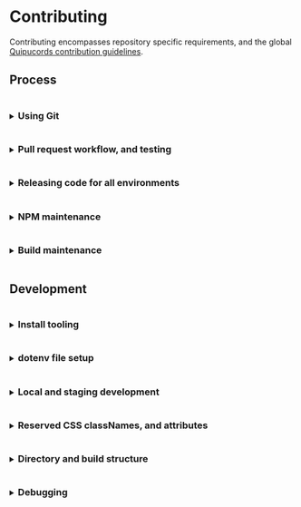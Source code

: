 # Contributing
Contributing encompasses repository specific requirements, and the global [Quipucords contribution guidelines](https://github.com/quipucords/quipucords/blob/main/CONTRIBUTING.md).

## Process
<details>
<summary><h3 style="display: inline-block">Using Git</h3></summary>

Quipucords-UI makes use of
- Both branch work inside the main repository and GitHub's fork and pull workflow
- A linear commit process and rebasing.

#### Branch syncing
Linear commit history for Quipucords-UI simplifies understanding and syncing changes across branches. Do not use merge commits. Always use fast-forward rebase.

New changes must be made in a branch and be submitted via GitHub pull requests. PRs should target merging to `main`.

</details>

<details>
<summary><h3 style="display: inline-block">Pull request workflow, and testing</h3></summary>

#### Setting up a pull request
When multiple developers are contributing features, development pull requests (PRs) should be opened against the `main` branch.

> If your pull request work contains any of the following warning signs
>  - out of sync commits (is not rebased against the `base branch`)
>  - poorly structured commits and messages
>  - any one commit relies on other commits to work at all, in the same pull request
>  - dramatic file restructures that attempt complex behavior
>  - missing, relaxed, or removed unit tests
>  - dramatic unit test snapshot updates
>  - affects any file not directly associated with the issue being resolved
>  - affects "many" files
>
> You may be encouraged to restructure your commits to help in review.

#### Pull request commits, messaging

Your pull request should contain Git commit messaging that follows the use of [conventional commit types](https://www.conventionalcommits.org/)
to provide consistent history and help generate [CHANGELOG.md](./CHANGELOG.md) updates.

Commit messages follow three basic guidelines
- No more than `65` characters for the first line
- If your pull request has more than a single commit it is recommended, for notes and tracking, you include the pull request number in your message using the below format. This additional copy is not counted towards the `65` character limit.
  ```
  [message] (#1234)
  ```

  You can also include the pull request number on a single commit, but
  GitHub will automatically apply the pull request number when the
  `squash` button is used on a pull request.

- Commit message formats follow the structure
  ```
  <type>(<scope>): <issue number><description>
  ```
  Where
  - Type = the type of work the commit resolves.
    - Basic types include `feat` (feature), `fix`, `chore`, `build`.
    - See [conventional commit types](https://www.conventionalcommits.org/) for additional types.
  - Scope = **optional** area of code affected.
    - Can be a directory, filenames, or a generalized type
    - Does not have to encompass all file names affected
  - Issue number = the Jira issue number
    - Currently, the prefix `ds-[issue number]` can be used in place of `discovery-[issue number]`
  - Description = what the commit work encompasses. You can expand your description in the commit message body

  Example
  ```
  feat(scans): ds-123 activate foo against bar
  ```
> Not all commits need an issue number. But it is encouraged you attempt to associate
> a commit with an issue for tracking. In a scenario where no issue is available
> exceptions can be made for `fix`, `chore`, and `build`. But this is for tracking and
> can benefit followup development efforts.

#### Pull request test failures
Creating a pull request activates multiple checks through GitHub actions. [These actions can be located
here](./.github/workflows/)

> To resolve failures for any GitHub actions make sure you first review the results of the test by
> clicking the `checks` tab on the related pull request.
>
> Caching for GitHub actions and NPM packages is active. This caching allows subsequent pull request
> updates to avoid reinstalling npm dependencies.
>
> Occasionally test failures can occur after recent NPM package updates either in the pull request
> itself or in a prior commit to the pull request. The most common reason for this failure presents when
> a NPM package has changed its support for different versions of NodeJS.
>
> If test failures are happening shortly after a NPM package update you may need to clear the
> GitHub actions cache and restart the related tests.

##### Audit failures
Quipucords UI utilizes a unique script to highlight priority NPM audit alerts on production level packages. Below is a path based on past instances of this check failing.

The process for a security when the NPM package is maintained
1. Determine what the security alert is regarding.
   - It's a false positive OR legitimate... both processes are the same
      - There are times when facets of packages get an alert but the end compiled result doesn't actually get exposed in production. This can be ignored to a degree, but...
      - First, attempt to reset the `package-lock.json`. Doing this will auto-magically `patch` dependencies based on the use of `^`. Follow these steps
        1. simply deleting the lockfile
        1. using the correct version of NodeJS, look at the `engine` requirement in [`package.json`](./package.json) if you're unsure
        1. then running `$ npm install` again
        1. confirm the lockfile actually patched questionable `prod deps` by running `$ npm audit`.
           - if the audit check is still firing then there's no need to check/commit the lockfile back in, skip the last step
           - look for updated major and minor package updates with a fallback towards, making a contribution for the resource to help resolve your issue (just remember different teams different schedules), replacing the package, or copying/writing your own replacement (just because you copy it, that doesn't mean the security issue goes away)
        1. check/commit the updated lockfile back in 
      - Finally, as mentioned above you may need to consider alternatives if you were unable to resolve the audit. Alternatives include in no specific order or preference
         - You may consider relaxing the audit check
         - Making a contribution to the package
         - Finding an alternative package
         - Maintaining the code yourself


The process for a security when the NPM package is NOT maintained
1. Run through the exact same process as noted underneath the `maintained packages` list
2. Replace the package as soon as possible.
   - The patch process noted above will only work for so long until it doesn't
   - The package won't randomly break beyond the addition of the security audit
   - The team has an issue they need to resolve instead of waiting


</details>

<details>
<summary><h3 style="display: inline-block">Releasing code for all environments</h3></summary>

quipucords-ui uses GitHub releases, and our GitHub automation automatically builds and attaches artifacts to a release once its tag is created. See [integration.yml](https://github.com/quipucords/quipucords-ui/blob/main/.github/workflows/integration.yml) for implementation details and [Build workflow](https://github.com/quipucords/quipucords-ui/actions/workflows/integration.yml?query=event%3Apush) for the history of workflow runs.

#### Release artifacts

> [!WARNING]  
> Since the release of the "new" UI (1.11+), quipucords-ui, quipucords-installer and quipucords SHOULD be synced. The sync doesn't need to 
> match all the way down to patch level, though. Just matching down to minor (X.Y instead of X.Y.Z) is fine.

To create a new release, use `npm` to update version details, and open a PR to merge those changes to `main` using the following process.

1. Within the repo, confirm you're on a new branch from the latest `main` updates, and use `npm` to update the version:
   ```
   $ npm install                                # to ensure that packages are installed
   $ npm run release -- --dry-run               # to review the changes before committing them
   $ npm run release                            # to generate and commit the changes
   ```

   > If you disagree with automatic generated version number, you may override it with the > optional `--override` argument:
   > ```
   > $ npm run release -- --override X.X.X
   > ```
2. You still need to confirm you now have a release commit with the format `chore(release): X.X.X` that includes changes to:
   - [`package.json`](./package.json)
   - [`package-lock.json`](./package-lock.json)
   - [`CHANGELOG.md`](./CHANGELOG.md)

   If there are issues with the file updates, squash or amend any fixes into the single `chore(release): X.X.X` commit.
3. Then push the **SINGLE** commit and open a PR in GitHub for your branch to merge into `main`. Get necessary approvals, and merge.
   
   > The git hash for the linking inside CHANGELOG.md does NOT require the git hash of the release commit.
4. Using the [GitHub releases page](https://github.com/RedHatInsights/quipucords-ui/releases):
   1. Draft a new release from `main`, and confirm it references your latest `chore(release): X.X.X` commit hash.
   2. Create the new tag using the **SAME** semver version created by the release commit, i.e. `X.X.X`.

   > To avoid issues with inconsistent tags, please use the GitHub releases interface,
   > instead of manually creating release tags using `git`.

</details>

<details>
<summary><h3 style="display: inline-block">NPM maintenance</h3></summary>

#### Cycle for updating NPMs
Our schedule for updating NPMs
- dependabot running multiple times a month on minor and patch level packages that typically only require testing confirmation to pass
- dependabot running multiple times a month on major level packages that require an in-depth review

##### Manual NPM updates
> It is **highly discouraged** that you rely on updating ANY `lock` file ONLY recommendations. This creates long-term issues when NPM references in `package.json` potentially require specific
> dependencies, or have built around specific package functionality that could be inadvertently altered by updating a dependencies' dependency. `lock` file
> updates should only be leveraged under certain conditions.

This is the slowest part of package updates. If any packages are skipped during the "basic" and "core" automation runs. Those packages will need to be updated manually.
1. Clone the repository locally, or bring your fork up-to-date with the development branch. [Make sure development tooling is installed](#install-tooling).
1. Remove/delete the `node_modules` directory (there may be differences between branches that create package alterations)
1. Run
   ```
   $ npm install
   ```
   To re-install the baseline packages.
1. Start working your way down the list of `dependencies` and `devDependencies` in [`package.json`](./package.json). It is normal to start on the `dev-dependencies` since the related NPMs support build process updates at more consistent intervals without breaking the application.
   > Some text editors fill in the next available NPM package version when you go to modify the package version. If this isn't available you can always use [NPM directly](https://www.npmjs.com/)... start searching =).
1. After each package version update in [`package.json`](./package.json) you'll run the following scripts
  - `$ npm test`, if it fails you'll need to do one, two, or all of the following 
     - edit files for related linting and/or type errors 
     - run `$ npm run test:dev` and update the related unit tests
     - run `$ npm run test:integration-dev` and update the related tests
  - `$ npm start`, confirm that local run is still accessible and that no design alterations have happened. Fix accordingly.
1. If the package is now working commit the change and move on to the next package.
  - If the package fails, or you want to skip the update, take the minimally easy path and remove/delete `node_modules` then rollback `package-lock.json` **BEFORE** you run the next package update.
> There are alternatives to resetting `node_modules`, we're providing the most direct path.
>
> Not updating a package is not the end-of-the-world. A package is not going to randomly break because you haven't updated to the latest version.

> Security warnings on NPM packages should be reviewed on a "per-alert basis" since **they generally do not make a distinction between build resources and what is within the applications compiled output**. Blindly following a security
> update recommendation is not always the optimal path.

</details>

<details>
<summary><h3 style="display: inline-block">Build maintenance</h3></summary>

- Webpack configuration. The build uses configuration combined with NPM scripts found in [`package.json`](./package.json).
  - Webpack build files
    - [`./config`](./config)
    - [`./scripts/post.sh`](./scripts/post.sh)
    - [`./scripts/pre.sh`](./scripts/pre.sh)
- Scripts for servers
   - [`apiDev.js`](./scripts/apiDev.js) - A Swagger/OpenAPI spec mock tool. Version limited. If a migration to the next OpenAPI spec is needed this tool needs to be updated, replaced, or removed
   - [`apiStage.js`](./scripts/apiStage.js) - A podman based local run
- GitHub Actions
  - Action files
    - [`./.github/workflows`](.github/workflows)
  - Related script files
    - [`./.scripts/actions.commit.js`](./scripts/actions.commit.js)

#### Webpack
The build utilizes a `Webpack` wrapper package called [`weldable`](https://www.npmjs.com/package/weldable). This package consolidates the package installs needed to compile output to save time and effort.

[`weldable`](https://www.npmjs.com/package/weldable) can be removed and replaced with the direct NPM packages if necessary.

##### Remove weldable
To remove
1. run the npm script `$ npm run build:eject`

This will output
- An updated `package.json`.
   - the `weldable` package reference in your `dependencies` will still need to be removed
   - A consolidated webpack configuration file. This may still need to be moved to the desired location.
   - And NPM script updates that reference the consolidated webpack configuration file. If the webpack file is moved these scripts will need to be updated.

If you change your mind, simply delete the updates and [`weldable`](https://www.npmjs.com/package/weldable) should remain in place.

> It's important to note that `weldable` is currently being used under "production" dependencies in `package.json`. If 
> `weldable` is removed you'll need to determine which packages need to be relocated from `dev-dependencies` to "production" level dependencies
</details>

## Development
<details>
<summary><h3 style="display: inline-block">Install tooling</h3></summary>

Before developing you'll need to install:
* [NodeJS and NPM](https://nodejs.org/)
  * Yarn install is now discouraged. There are dependency install issues with Yarn `1.x.x` versions.
* [podman desktop](https://podman-desktop.io/)

#### macOS build requirements

If you are building on macOS, you need to install `skopeo`, a modern version of `make`, and a modern version of `sed`. The default `make` and `sed` versions included by Apple in macOS are too old and incompatible with our build commands. If using Homebrew (`brew`), run the following:

```sh
brew install make gnu-sed skopeo
```

After installing `make`, put the updated version earlier on your `PATH` or always remember to use `gmake` instead of `make` when invoking Make targets in this project. For example:

```sh
# optionally put this in your shell rc file or add to local environment:
PATH="/usr/local/opt/make/libexec/gnubin:$PATH"
```

#### NodeJS and NPM
The build attempts to align to the current NodeJS LTS version. It is possible to test future versions of NodeJS LTS. See CI Testing for more detail.

NPM is automatically packaged with your NodeJS install.
</details>

<details>
<summary><h3 style="display: inline-block">dotenv file setup</h3></summary>

"dotenv" files contain shared configuration settings across the Quipucords-UI code and build structure. These settings are imported through [helpers](./src/common/helpers.js), or through other various `process.env.[dotenv parameter names]` within the code or build.

#### Advanced dotenv files
The dotenv files are structured to cascade each additional dotenv file settings from a root `.env` file.
```
 .env = base dotenv file settings
 .env.local = a gitignored file to allow local settings overrides
 .env -> .env.development = local run development settings that enhances the base .env settings file
 .env -> .env.staging = local run staging settings that enhances the base .env settings file
 .env -> .env.production = build modifications associated with all environments
 .env -> .env.production.local = a gitignored, dynamically generated build modifications associated with all environments
 .env -> .env.test = testing framework settings that enhances the base .env settings file
```

##### Current directly available _build_ dotenv parameters

> Technically all dotenv parameters come across as strings when imported through `process.env`. It is important to cast them accordingly if "type" is required.

| dotenv parameter                                      | definition                                                                                                                |
|-------------------------------------------------------|---------------------------------------------------------------------------------------------------------------------------|
| HTML_INDEX_DIR                                        | A relative path string reference used by the webpack build to reference where the HTML index file is located              |
| STATIC_DIR                                            | A relative path string reference used by the webpack build to reference where static resource files are located           |
| DIST_DIR                                              | A relative path string reference used by the webpack build to reference where webpack should place it's compiled output   |
| REACT_APP_UI_VERSION                                  | A dynamic string reference to the build populated package.json version reference                                          |
| REACT_APP_UI_NAME                                     | A static string reference similar to the application name                                                                 |
| REACT_APP_UI_SHORT_NAME                               | A static string reference to a shortened display version of the application name                                          |
| REACT_APP_UI_BRAND_NAME                               | A static string reference similar to the official application name                                                        |
| REACT_APP_UI_BRAND_SHORT_NAME                         | A static string reference to a shortened official display version of the application name                                 |
| REACT_APP_UI_BRAND                                    | A dynamic boolean reference used in building the official brand version of Quipucords-UI                                  |
| REACT_APP_TEMPLATE_UI_NAME                            | A dynamic string reference used in building the official brand version of Quipucords-UI. Applies the HTML title attribute |
| REACT_APP_AUTH_COOKIE                                 | A static string reference to the UI/application authentication cookie name                                                |
| REACT_APP_AUTH_COOKIE_EXPIRES                         | A static number reference to the UI/application authentication cookie expiration in day (24 hour) increments              |
| ~~REACT_APP_AJAX_TIMEOUT~~                            | A legacy parameter. A static number associated with the milliseconds ALL AJAX/XHR/Fetch calls timeout.                    |
| REACT_APP_POLL_INTERVAL                               | A static number reference to the milliseconds used in view polling                                                        |
| REACT_APP_CONFIG_SERVICE_LOCALES_DEFAULT_LNG          | A static string reference to the UI/application default locale language                                                   |
| ~~REACT_APP_CONFIG_SERVICE_LOCALES_DEFAULT_LNG_DESC~~ | A legacy parameter. A static string reference to the UI/application default locale language                               |
| REACT_APP_CONFIG_SERVICE_LOCALES                      | A static string reference to a JSON resource for available UI/application locales                                         |
| REACT_APP_CONFIG_SERVICE_LOCALES_PATH                 | A static string reference to the JSON resources for available UI/application locale strings                               |
| ~~REACT_APP_CONFIG_SERVICE_LOCALES_EXPIRE~~           | A legacy parameter. A static number reference to the milliseconds the UI/application locale strings/files expire          |
| REACT_APP_CREDENTIALS_SERVICE                         | A static string reference to the API spec                                                                                 |
| REACT_APP_CREDENTIALS_SERVICE_BULK_DELETE             | A static string reference to the API spec                                                                                 |
| REACT_APP_FACTS_SERVICE                               | A static string reference to the API spec                                                                                 |
| REACT_APP_REPORTS_SERVICE                             | A static string reference to the API spec                                                                                 |
| ~~REACT_APP_REPORTS_SERVICE_DETAILS~~                 | A legacy parameter. A static string reference to the API spec                                                             |
| ~~REACT_APP_REPORTS_SERVICE_DEPLOYMENTS~~             | A legacy parameter. A static string reference to the API spec                                                             |
| ~~REACT_APP_REPORTS_SERVICE_MERGE~~                   | A legacy parameter. A static string reference to the API spec                                                             |
| REACT_APP_SCANS_SERVICE                               | A static string reference to the API spec                                                                                 |
| REACT_APP_SCANS_SERVICE_BULK_DELETE                   | A static string reference to the API spec                                                                                 |
| ~~REACT_APP_SCAN_JOBS_SERVICE_START_GET~~             | A legacy parameter. A static string reference to the API spec                                                             |
| REACT_APP_SCAN_JOBS_SERVICE                           | A static string reference to the API spec                                                                                 |
| ~~REACT_APP_SCAN_JOBS_SERVICE_CONNECTION~~            | A legacy parameter. A static string reference to the API spec                                                             |
| ~~REACT_APP_SCAN_JOBS_SERVICE_INSPECTION~~            | A legacy parameter. A static string reference to the API spec                                                             |
| ~~REACT_APP_SCAN_JOBS_SERVICE_CANCEL~~                | A legacy parameter. A static string reference to the API spec                                                             |
| ~~REACT_APP_SCAN_JOBS_SERVICE_MERGE~~                 | A legacy parameter. A static string reference to the API spec                                                             |
| REACT_APP_SOURCES_SERVICE                             | A static string reference to the API spec                                                                                 |
| REACT_APP_SOURCES_SERVICE_BULK_DELETE                 | A static string reference to the API spec                                                                                 |
| REACT_APP_USER_SERVICE_AUTH_TOKEN                     | A static string reference to the API spec                                                                                 |
| REACT_APP_USER_SERVICE_CURRENT                        | A static string reference to the API spec                                                                                 |
| REACT_APP_USER_SERVICE_LOGOUT                         | A static string reference to the API spec                                                                                 |
| REACT_APP_STATUS_SERVICE                              | A static string reference to the API spec                                                                                 |

#### Updating non-npm dependencies

Since the migration to [konflux](https://konflux-ci.dev/docs/) as our downstream build system, base images in
our Containerfile MUST have the sha256 digest explicitly set. As part of the routine to update dependencies,
those digests must be updated as well.

In general, Renovate/Minkmaker automatic PRs should be able to keep the base images on the Containerfile in sync.
However, if a manual bump is required, there's a make target that shall take care of it. Just run

`make lock-baseimages`

This command has `podman`, `skopeo` and GNU `sed` as dependencies.

</details>

<details>
<summary><h3 style="display: inline-block">Local and staging development</h3></summary>

#### Start writing code with local run
This is a local run designed to function with minimal resources and a mock API.

> There may be limitations to running this emulated API. Check with the team to understand any current limitations.

1. Confirm you've installed all recommended tooling
1. Confirm the repository name has no blank spaces in it. If it does replace that blank with a dash or underscore, the container tooling may have issues with unescaped parameter strings.
1. Confirm you've installed resources through npm
1. Open a couple of instances of Terminal and run...
   ```
   $ npm start
   ```
   and, optionally,
   ```
   $ npm run test:dev
   ```
1. Make sure your browser opened around the domain `https://localhost:3000/`
1. Start developing...

#### Start writing code with staging
This is an authenticated local run that has the ability to run against a containerized API.

> There may be limitations to running this emulated API. Check with the team to understand any current limitations.

1. Confirm you've installed all recommended tooling
1. Confirm the repository name has no blank spaces in it. If it does replace that blank with a dash or underscore, the container tooling may have issues with unescaped parameter strings.
1. Confirm you've installed resources through npm
1. Make sure podman desktop is running
1. Open a couple of instances of Terminal and run...
    ```
    $ npm run start:stage
    ```
   and, optionally,
    ```
    $ npm run test:dev
    ```
1. Make sure you open your browser around the domain `https://localhost:3000/`. Loading can take up to and beyond a minute to download necessary resources.
   > You may have to scroll, but the terminal output will have some available domains for you to pick from.
1. Log in. (You'll need mock credentials, reach out to the development team if you're unsure)
1. Start developing...

</details>


<details>
<summary><h3 style="display: inline-block">Reserved CSS classNames, and attributes</h3></summary>

#### Reserved testing attributes
This project makes use of reserved DOM attributes and string identifiers used by the testing team.
> Updating elements with these attributes, or settings, should be done with the knowledge "you are affecting" the testing team's ability to test.
> And it is recommended you coordinate with the testing team before altering these attributes, settings.

1. Attribute `data-ouia-component-id`, or `ouiaId` attributes
   - this is the preferred way of identifying elements for the testing team
   - Most of the time, React prop is `ouiaId`. Some PatternFly elements don't support it, in which case you can use standard DOM prop `data-ouia-component-id`, `name` or `id`, or consult with the testing team for the preferred alternative.
   - Use `ouiaId` even if it seems to duplicate value of `name` or another attribute.
   - See [PatternFly documentation on OUIA](https://www.patternfly.org/developer-resources/open-ui-automation/).

</details>

<details>
<summary><h3 style="display: inline-block">Directory and build structure</h3></summary>

This repository has interdependency on the [Quipucords repository](https://github.com/quipucords/quipucords).

#### Brand build
The brand build updates aspects of the application name across the React components and views, think Quipucords versus Discovery.
To handle a branded aspect of the build, instead of `$ npm run build` run
   ```
   $ npm run build:brand
   ```
</details>

<details>
<summary><h3 style="display: inline-block">Debugging</h3></summary>

#### Debugging development
You can apply overrides during local development by adding a `.env.local` (dotenv) file in the repository root directory.

Once you have made the dotenv file and/or changes, like the below "debug" flags, restart the project and the flags should be active.

*Any changes you make to the `.env.local` file should be ignored with `.gitignore`.*

#### Unit testing
To run the unit tests with a watch during development you'll need to open an additional terminal instance, then run
  ```
  $ npm run test:dev
  ```

##### Updating test snapshots
To update snapshots from the terminal run
  ```
  $ npm run test:dev
  ```

From there you'll be presented with a few choices, one of them is "update", you can then hit the "u" key. Once the update script has run you should see additional changed files within Git, make sure to commit them along with your changes or continuous integration testing will fail.

##### Checking code coverage
To check the coverage report from the terminal run
  ```
  $ npm run test
  ```

##### Code coverage failing to update?
If you're having trouble getting an accurate code coverage report, or it's failing to provide updated results (i.e. you renamed files) you can try running
  ```
  $ npm run test:clearCache
  ```

#### Integration-like testing
To run tests associated with checking build output run
   ```
   $ npm run build
   $ npm run test:integration
   ```

##### Updating integration-like test snapshots
To update snapshots from the terminal run
  ```
  $ npm run test:integration-dev
  ```
</details>
